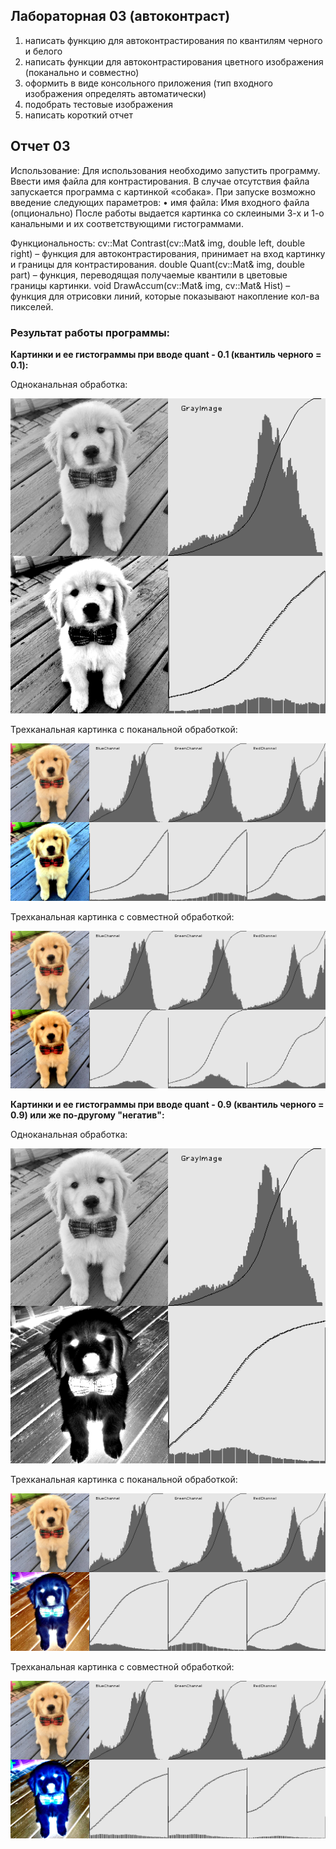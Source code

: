 ## **Лабораторная 03 (автоконтраст)**
1.	написать функцию для автоконтрастирования по квантилям черного и белого 
2.	написать функции для автоконтрастирования цветного изображения (поканально и совместно)
3.	оформить в виде консольного приложения (тип входного изображения определять автоматически) 
4.	подобрать тестовые изображения 
5.	написать короткий отчет

## **Отчет 03**

Использование:
	 Для использования необходимо запустить программу. Ввести имя файла для контрастирования. В случае отсутствия файла запускается программа с картинкой «собака». 
При запуске возможно введение следующих параметров:
• имя файла: Имя входного файла (опционально)
После работы выдается картинка со склеиными 3-х и 1-о канальными и их соответствующими гистограммами.

Функциональность:
	cv::Mat Contrast(cv::Mat& img, double left, double right) – функция для автоконтрастирования, принимает на вход картинку и границы для контрастирования.
	double Quant(cv::Mat& img, double part) – функция, переводящая получаемые квантили в цветовые границы картинки.
	void DrawAccum(cv::Mat& img, cv::Mat& Hist) – функция для отрисовки линий, которые показывают накопление кол-ва пикселей.

### Результат работы программы: 

**Картинки и ее гистограммы при вводе quant - 0.1 (квантиль черного = 0.1):**

Одноканальная обработка:

![GrayQuant1](/prj.lab/lab03/FinalGray_01.png)

Трехканальная картинка с поканальной обработкой:

![DiffQuant1](/prj.lab/lab03/FinalColorDiff_q01.png)

Трехканальная картинка с совместной обработкой:

![JoinQuant1](/prj.lab/lab03/FinalColorJoin_01.png)

**Картинки и ее гистограммы при вводе quant - 0.9 (квантиль черного = 0.9) или же по-другому "негатив":**

Одноканальная обработка:

![GrayQuant2](/prj.lab/lab03/FinalGray_q09.png)

Трехканальная картинка с поканальной обработкой:

![DiffQuant2](/prj.lab/lab03/FinalColorDiff_q09.png)

Трехканальная картинка с совместной обработкой:

![JoinQuant2](/prj.lab/lab03/FinalColorJoin_q09.png)
